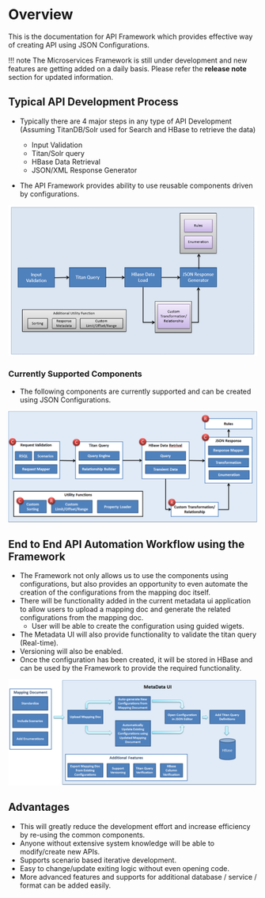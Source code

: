 # Overview

This is the documentation for API Framework which provides effective way of creating API using JSON Configurations.

!!! note
    The Microservices Framework is still under development and new features are getting added on a daily basis. Please refer the **release note** section for updated information.  


## Typical API Development Process

* Typically there are 4 major steps in any type of API Development (Assuming TitanDB/Solr used for Search and HBase to retrieve the data)
    * Input Validation
    * Titan/Solr query
    * HBase Data Retrieval
    * JSON/XML Response Generator

* The API Framework provides ability to use reusable components driven by configurations.

![API Build Process](img/api_build_process.png)

### Currently Supported Components

* The following components are currently supported and can be created using JSON Configurations.

![Supported Components](img/api_build_supported_components.png)


## End to End API Automation Workflow using the Framework

* The Framework not only allows us to use the components using configurations, but also provides an opportunity to even automate the creation of the configurations from the mapping doc itself.
* There will be functionality added in the current metadata ui application to allow users to upload a mapping doc and generate the related configurations from the mapping doc.
    * User will be able to create the configuration using guided wigets.
* The Metadata UI will also provide functionality to validate the titan query (Real-time).
* Versioning will also be enabled.     
* Once the configuration has been created, it will be stored in HBase and can be used by the Framework to provide the required functionality.

![Supported Components](img/e2e_automation.png)

## Advantages
* This will greatly reduce the development effort and increase efficiency by re-using the common components.
* Anyone without extensive system knowledge will be able to modify/create new APIs.
* Supports scenario based iterative development.
* Easy to change/update exiting logic without even opening code.
* More advanced features and supports for additional database / service / format can be added easily.    
